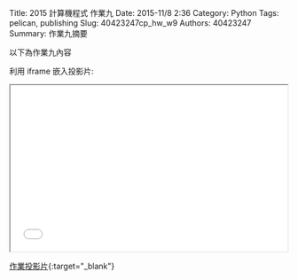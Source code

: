 Title: 2015 計算機程式 作業九
Date: 2015-11/8 2:36
Category: Python
Tags: pelican, publishing
Slug: 40423247cp_hw_w9
Authors: 40423247
Summary: 作業九摘要

以下為作業九內容

利用 iframe 嵌入投影片:

<iframe src="40423247_cp_w9_p.html" width="500" height="300"></iframe>

[作業投影片](40423247_cp_w9_p.html){:target="_blank"}

